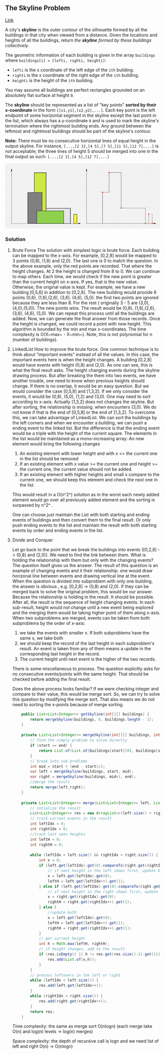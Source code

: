 ## The Skyline Problem

[Link](https://leetcode.com/problems/the-skyline-problem/)

A city's **skyline** is the outer contour of the silhouette formed by all the buildings in that city when viewed from a distance. Given the locations and heights of all the buildings, return *the **skyline** formed by these buildings collectively*.

The geometric information of each building is given in the array `buildings` where `buildings[i] = [lefti, righti, heighti]`:

- `lefti` is the x coordinate of the left edge of the `ith` building.
- `righti` is the x coordinate of the right edge of the `ith` building.
- `heighti` is the height of the `ith` building.

You may assume all buildings are perfect rectangles grounded on an absolutely flat surface at height `0`.

The **skyline** should be represented as a list of "key points" **sorted by their x-coordinate** in the form `[[x1,y1],[x2,y2],...]`. Each key point is the left endpoint of some horizontal segment in the skyline except the last point in the list, which always has a y-coordinate `0` and is used to mark the skyline's termination where the rightmost building ends. Any ground between the leftmost and rightmost buildings should be part of the skyline's contour.

**Note:** There must be no consecutive horizontal lines of equal height in the output skyline. For instance, `[...,[2 3],[4 5],[7 5],[11 5],[12 7],...]` is not acceptable; the three lines of height 5 should be merged into one in the final output as such: `[...,[2 3],[4 5],[12 7],...]`

![skyline example](image\skyline0.png)

### Solution

1. Brute Force
   The solution with simplest logic is brute force. Each building can be mapped to the x-axis. For example, [0,2,8] would be mapped to 3 points (0,8), (1,8) and (2,0). The last one is 0 to match the question. In the above example, only the red points are recorded. That where the height changes. At 2 the height is changed from 8 to 0. We can continue to map others. Each time, we would check if the new point is greater than the current height on x-axis. If yes, that is the new value. Otherwise, the original value is kept. For example, we have a new building [0,5,6] in addition to [0,2,8]. The new building would provide 6 points (0,6), (1,6),(2,6), (3,6), (4,6), (5,0). the first two points are ignored because they are less than 8. For the rest ( originally 3 - 5 are (3,0),(4,0),(5,0)). The new points wins. The result would be (0,8), (1,8),(2,6), (3,6), (4,6), (5,0). We can repeat this process until all the buildings are added. Now, we can generate the final answer from those records. Once the height is changed, we could record a point with new height. This algorithm is bounded by the min and max x-coordinates. The time complexity is O(X~max~ - X~min~).  Note, this is not polynomial for n (number of buildings).

2. LinkedList
   How to improve the brute force. One common technique is to think about "important events" instead of all the values. In this case, the important events here is when the height changes. A building [0,2,8] would have events with height (0,8) and (2,0). As one can see, this is what the final result asks. The height changing events during the skyline drawing process. But after breaking the them into two events, we have another trouble, one need to know when previous heights should change. If there is no overlap, it would be an easy question. But we would consider the case [0,5,8] and [1,3,2]. If we only consider the events, it would be (0,8), (5,0), (1,2) and (3,0). One may need to sort according to x-axis. Actually [1,3,2] does not changes the skyline. But after sorting, the relationship is missing. when encounters (3,0). We do not know if that is the end of [0,5,8] or the end of [1,3,2].  To overcome this, we can take advantage of LinkedList. We can sort the buildings by the left corners and when we encounter a building, we can push a ending event to the linked list. But the difference is that the ending event would be a triple with the height of the current square. The elements in the list would be maintained as a mono-increasing array: An new element would bring the following changes
   
   1. An existing element with lower height and with x <= the current one in the list should be removed
   2. If an existing element with x value >= the current one and height >= the current one, the current value should not be added.
   3. If an existing element with higher heights and small x compare to the current one, we should keep this element and check the next one in the list.
   
   This would result in a O(n^2^) solution as in the worst each newly added element would go over all previously added element and the sorting is surpassed by n^2^ . 
   
   One can choose just maintain the List with both starting and ending events of buildings and then convert them to the final result. Or only push ending events to the list and maintain the result with both starting events by order and ending events in the list.
   
3. Divide and Conquer

   Let go back to the point that we break the buildings into events ([0,2,8] -> (0,8) and (2,0)). We need to find the link between them. What is holding the relationship with them but only with the changing events? The question itself gives us the answer. The result of this question is an example of changing events and it their relationship. one would draw horizonal line between events and drawing vertical line at  the event.  When the question is divided into subproblem with only one building, the answer is obvious , e.g. [0,2,8] -> (0,8) and (2,0). If they can be merged back to solve the original problem, this would be our answer. Because the relationship is holding in the result. It should be possible. After all, the result is the sequence of height changing events. In each sub-result, height would not change until a new event being explored and the merging them would be taking higher point of them along x-axis. When two subproblems are merged,  events can be taken from both subproblems by the order of x-axis:

   1. we take the events with smaller x. If both subproblems have the same x,  we take both
   2. we should keep the record of the last height in each subproblem's result. An event is taken from any of them means a update in the corresponding last height in the record.
   3. The current height until next event is the higher of the two records. 

   There is some miscellaneous to process. The question explicitly asks for no consecutive events/points with the same height. That should be checked before adding the final result. 

   Does the above process looks familiar? If we were checking integer and compare to their value, this would be merge sort. So, we can try to solve this question by modifying the merge sort. That also means we do not need to sorting the x-points because of merge sorting.

   ```java
       public List<List<Integer>> getSkyline(int[][] buildings) {
           return mergeSkyline(buildings, 0, buildings.length - 1);
       }
       
       private List<List<Integer>> mergeSkyline(int[][] buildings, int start, int end) {
           // find the simply problem to solve directly
           if (start == end) {
               return List.of(List.of(buildings[start][0], buildings[start][2]), List.of(buildings[start][1],0));
           }
           // break into sub problems
           int mid = start + (end - start)/2;
           var left = mergeSkyline(buildings, start, mid);
           var right = mergeSkyline(buildings, mid+1, end);
           //merge the result
           return merge(left,right);
       }
       
       private List<List<Integer>> merge(List<List<Integer>> left, List<List<Integer>> right) {
           // intialize the result
           List<List<Integer>> res = new ArrayList<>(left.size() + right.size());
           // track current events in the result
           int leftIdx = 0;
           int rightIdx = 0;
           //track last seen heights
           int leftH = 0;
           int rightH = 0;
           
           while (leftIdx < left.size() && rightIdx < right.size()) {
               int x = 0;
               if (left.get(leftIdx).get(0).compareTo(right.get(rightIdx).get(0)) < 0) {
                   // if next height in the left shows first, update both x and leftH
                   x = left.get(leftIdx).get(0);
                   leftH = left.get(leftIdx++).get(1);
               } else if (left.get(leftIdx).get(0).compareTo(right.get(rightIdx).get(0)) > 0) {
                   // if next height in the right shows first, update both x and rightH
                   x = right.get(rightIdx).get(0);
                   rightH = right.get(rightIdx++).get(1);
               } else {
                   //update both
                   x = left.get(leftIdx).get(0);
                   leftH = left.get(leftIdx++).get(1);
                   rightH = right.get(rightIdx++).get(1);
               }
               // get current height
               int h = Math.max(leftH, rightH);
               // if height changes, add to the result
               if (res.isEmpty() || h != res.get(res.size()-1).get(1)) {
                   res.add(List.of(x,h));
               }
           }
           // process leftovers in the left or right
           while (leftIdx < left.size()) {
               res.add(left.get(leftIdx++));
           }
           while (rightIdx < right.size()) {
               res.add(right.get(rightIdx++));
           }
           return res;
       }
   ```

   Time complexity: the same as merge sort O(nlogn) (each merge take O(n) and log(n) levels -> log(n) merges)

   Space complexity: the depth of recursive call is logn and we need list of left and right O(n) -> O(nlogn) 
